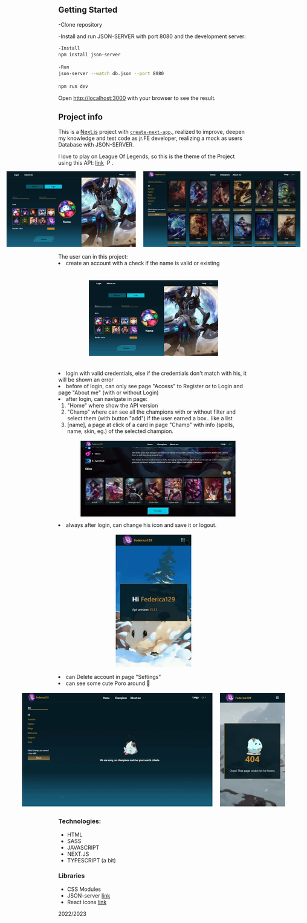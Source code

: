 ## Getting Started

-Clone repository

-Install and run JSON-SERVER with port 8080 and the development server:

```bash
-Install
npm install json-server

-Run
json-server --watch db.json --port 8080

npm run dev
```

Open [http://localhost:3000](http://localhost:3000) with your browser to see the result.

## Project info

This is a [Next.js](https://nextjs.org/) project with [`create-next-app`](https://github.com/vercel/next.js/tree/canary/packages/create-next-app)., realized to improve, deepen my knowledge and test code as jr.FE developer, realizing a mock as users Database with JSON-SERVER.

I love to play on League Of Legends, so this is the theme of the Project using this API: <a href='https://developer.riotgames.com/docs/lol'>link</a> :P .

<body>
<div align="center" style="display: flex; gap: 20px;  justify-content: center;">
<img src="./Image/Cattura5.PNG" style="height: 200px"/>
<img src="./Image/Cattura.PNG" style="height: 200px"/>
</div>
<br>
The user can in this project:

<li>create an account with a check if the name is valid or existing</li>
<br>
<div align="center" style="display: flex; gap: 20px;  justify-content: center; padding: 20px 0;"">
<img src="./Image/IMG_0445.gif" style="height: 200px;"/>
</div>
<br>
<li>login with valid credentials, else if the credentials don't match with his, it will be shown an error</li>
<li>before of login, can only see page "Access" to Register or to Login and page "About me" (with or without Login)</li>
<li>after login, can navigate in page: <br>

<ol><li>"Home" where show the API version</li>
<li>"Champ" where can see all the champions with or without filter and select them (with button "add") if the user earned a box.. like a list</li>
<li>[name], a page at click of a card in page "Champ" with info (spells, name, skin, eg.) of the selected champion.</li>
<br>
<div align="center" style="display: flex; gap: 20px;  justify-content: center;">
<img src="./Image/Cattura1.PNG" style="height: 200px"/>
</div></ol>
<li>always after login, can change his icon and save it or logout.</li>
<br>
<div align="center" style="display: flex; gap: 20px;  justify-content: center;">
<img src="./Image/IMG_0448.gif" style="height: 350px"/>
</div>
<br>
<li>can Delete account in page "Settings"</li>
<li>can see some cute Poro around 👀</li>
<br>
<div align="center" style="display: flex; gap: 20px;  justify-content: center;">
<img src="./Image/IMG_0447.gif" style="height: 300px; "/>
<img src="./Image/IMG_0446.gif" style="height: 300px; "/>
</div>

##

<h3>Technologies:</h3>
<ul>
  <li>HTML</li>
        <li>SASS</li>
        <li>JAVASCRIPT</li>
        <li>NEXT.JS</li>
        <li>TYPESCRIPT (a bit)</li>
</ul>
        <h3>Libraries</h3>
     <ul>
          <li>CSS Modules</li>
          <li>JSON-server <a href='https://www.npmjs.com/package/json-server'>link</a></li>
          <li>React icons <a href='https://react-icons.github.io/react-icons/'>link</a></li>
        </ul>
        
   2022/2023
</body>
